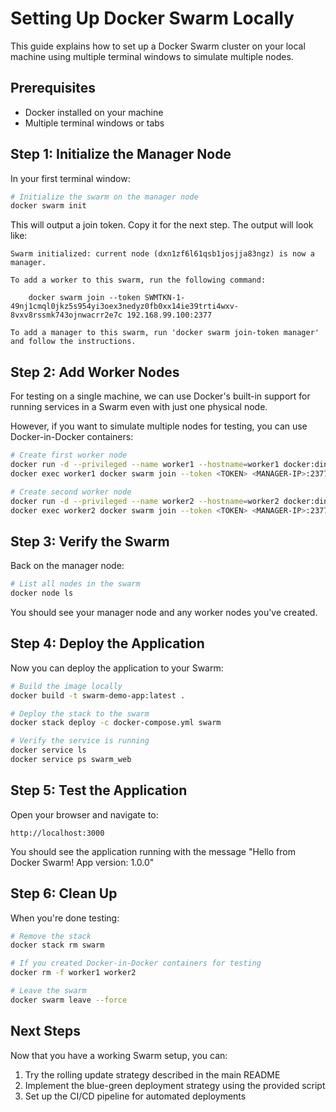 # Setting Up Docker Swarm Locally

This guide explains how to set up a Docker Swarm cluster on your local machine using multiple terminal windows to simulate multiple nodes.

## Prerequisites

- Docker installed on your machine
- Multiple terminal windows or tabs

## Step 1: Initialize the Manager Node

In your first terminal window:

```bash
# Initialize the swarm on the manager node
docker swarm init
```

This will output a join token. Copy it for the next step. The output will look like:

```
Swarm initialized: current node (dxn1zf6l61qsb1josjja83ngz) is now a manager.

To add a worker to this swarm, run the following command:

    docker swarm join --token SWMTKN-1-49nj1cmql0jkz5s954yi3oex3nedyz0fb0xx14ie39trti4wxv-8vxv8rssmk743ojnwacrr2e7c 192.168.99.100:2377

To add a manager to this swarm, run 'docker swarm join-token manager' and follow the instructions.
```

## Step 2: Add Worker Nodes

For testing on a single machine, we can use Docker's built-in support for running services in a Swarm even with just one physical node.

However, if you want to simulate multiple nodes for testing, you can use Docker-in-Docker containers:

```bash
# Create first worker node
docker run -d --privileged --name worker1 --hostname=worker1 docker:dind
docker exec worker1 docker swarm join --token <TOKEN> <MANAGER-IP>:2377

# Create second worker node
docker run -d --privileged --name worker2 --hostname=worker2 docker:dind
docker exec worker2 docker swarm join --token <TOKEN> <MANAGER-IP>:2377
```

## Step 3: Verify the Swarm

Back on the manager node:

```bash
# List all nodes in the swarm
docker node ls
```

You should see your manager node and any worker nodes you've created.

## Step 4: Deploy the Application

Now you can deploy the application to your Swarm:

```bash
# Build the image locally
docker build -t swarm-demo-app:latest .

# Deploy the stack to the swarm
docker stack deploy -c docker-compose.yml swarm

# Verify the service is running
docker service ls
docker service ps swarm_web
```

## Step 5: Test the Application

Open your browser and navigate to:

```
http://localhost:3000
```

You should see the application running with the message "Hello from Docker Swarm! App version: 1.0.0"

## Step 6: Clean Up

When you're done testing:

```bash
# Remove the stack
docker stack rm swarm

# If you created Docker-in-Docker containers for testing
docker rm -f worker1 worker2

# Leave the swarm
docker swarm leave --force
```

## Next Steps

Now that you have a working Swarm setup, you can:

1. Try the rolling update strategy described in the main README
2. Implement the blue-green deployment strategy using the provided script
3. Set up the CI/CD pipeline for automated deployments
